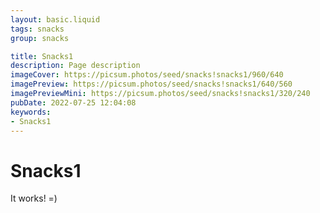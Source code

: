 ```yaml
---
layout: basic.liquid
tags: snacks
group: snacks

title: Snacks1
description: Page description
imageCover: https://picsum.photos/seed/snacks!snacks1/960/640
imagePreview: https://picsum.photos/seed/snacks!snacks1/640/560
imagePreviewMini: https://picsum.photos/seed/snacks!snacks1/320/240
pubDate: 2022-07-25 12:04:08
keywords:
- Snacks1
---
```


# Snacks1

It works! =)
